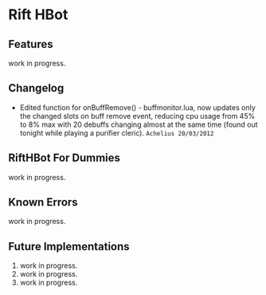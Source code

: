 Rift HBot
=========

Features
--------
work in progress.

Changelog
---------
- Edited function for onBuffRemove() - buffmonitor.lua, now updates only the changed slots on buff remove event, reducing cpu usage from 45% to 8% max with 20 debuffs changing almost at the same time (found out tonight while playing a purifier cleric). `Achelius 20/03/2012`


RiftHBot For Dummies
--------------------
work in progress.

Known Errors
------------
work in progress.

Future Implementations
----------------------
1.	work in progress.
2.	work in progress.
3.	work in progress.